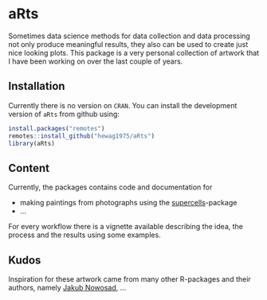 
<!-- README.md is generated from README.Rmd. Please edit that file -->

# aRts

<!-- badges: start -->
<!-- badges: end -->

Sometimes data science methods for data collection and data processing
not only produce meaningful results, they also can be used to create
just nice looking plots. This package is a very personal collection of
artwork that I have been working on over the last couple of years.

## Installation

Currently there is no version on `CRAN`. You can install the development
version of `aRts` from github using:

``` r
install.packages("remotes")
remotes::install_github("hewag1975/aRts")
library(aRts)
```

## Content

Currently, the packages contains code and documentation for

-   making paintings from photographs using the
    [supercells](https://github.com/Nowosad/supercells/)-package
-   …

For every workflow there is a vignette available describing the idea,
the process and the results using some examples.

## Kudos

Inspiration for these artwork came from many other R-packages and their
authors, namely [Jakub Nowosad](https://github.com/Nowosad), …
